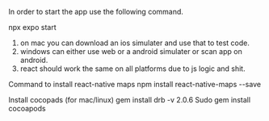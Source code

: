 In order to start the app use the following command.

npx expo start


1. on mac you can download an ios simulater and use that to test code.
2. windows can either use web or a android simulater or scan app on android.
3. react should work the same on all platforms due to js logic and shit.


Command to install react-native maps
npm install react-native-maps --save

Install cocopads (for mac/linux)
gem install drb -v 2.0.6
Sudo gem install cocoapods
